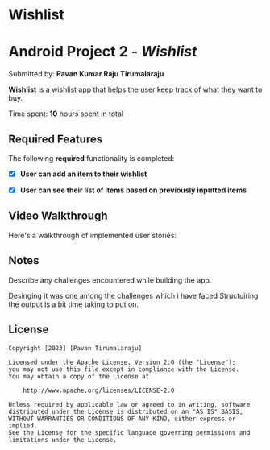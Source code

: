 # Wishlist

# Android Project 2 - *Wishlist*

Submitted by: **Pavan Kumar Raju Tirumalaraju**

**Wishlist** is a wishlist app that helps the user keep track of what they want to buy.

Time spent: **10** hours spent in total

## Required Features

The following **required** functionality is completed:

- [X] **User can add an item to their wishlist**
- [X] **User can see their list of items based on previously inputted items**


## Video Walkthrough

Here's a walkthrough of implemented user stories:

 



## Notes

Describe any challenges encountered while building the app.

Desinging it was one among the challenges which i have faced
Structuiring the output is a bit time taking to put on.



## License

    Copyright [2023] [Pavan Tirumalaraju]

    Licensed under the Apache License, Version 2.0 (the "License");
    you may not use this file except in compliance with the License.
    You may obtain a copy of the License at

        http://www.apache.org/licenses/LICENSE-2.0

    Unless required by applicable law or agreed to in writing, software
    distributed under the License is distributed on an "AS IS" BASIS,
    WITHOUT WARRANTIES OR CONDITIONS OF ANY KIND, either express or implied.
    See the License for the specific language governing permissions and
    limitations under the License.
